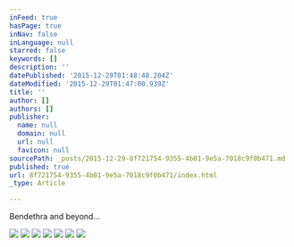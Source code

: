 ```yaml
---
inFeed: true
hasPage: true
inNav: false
inLanguage: null
starred: false
keywords: []
description: ''
datePublished: '2015-12-29T01:48:48.204Z'
dateModified: '2015-12-29T01:47:00.939Z'
title: ''
author: []
authors: []
publisher:
  name: null
  domain: null
  url: null
  favicon: null
sourcePath: _posts/2015-12-29-8f721754-9355-4b01-9e5a-7018c9f0b471.md
published: true
url: 8f721754-9355-4b01-9e5a-7018c9f0b471/index.html
_type: Article

---
```

Bendethra and beyond...

![](https://the-grid-user-content.s3-us-west-2.amazonaws.com/b436d0f2-f5e9-4e01-b37e-2a3b3c697d6a.jpg)
![](https://the-grid-user-content.s3-us-west-2.amazonaws.com/ed5e45d7-d18d-46db-8c7c-a7e648bf14ee.jpg)
![](https://the-grid-user-content.s3-us-west-2.amazonaws.com/942c4968-b3db-49c4-b317-ca9cc9e0b602.jpg)
![](https://the-grid-user-content.s3-us-west-2.amazonaws.com/04d450a0-4201-432e-9e0d-4c27a9dc946d.jpg)
![](https://the-grid-user-content.s3-us-west-2.amazonaws.com/84e4536f-93f1-4ec5-afee-59c49181ddcf.jpg)
![](https://the-grid-user-content.s3-us-west-2.amazonaws.com/83543b84-0f4c-4fd0-98db-3d72662138c8.jpg)
![](https://the-grid-user-content.s3-us-west-2.amazonaws.com/33e42df1-cc08-4698-98e4-baaa668515cf.jpg)